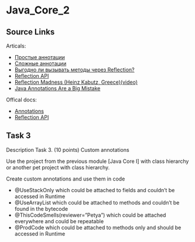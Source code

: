 # Java_Core_2

## Source Links

Articals:

* <a href="https://habrahabr.ru/post/139736/">Простые аннотации</a>
* <a href="https://habrahabr.ru/company/golovachcourses/blog/217595/">Сложные аннотации</a>
* <a href="https://habrahabr.ru/post/318418/">Выгодно ли вызывать методы через Reflection?</a>
* <a href="https://www.baeldung.com/java-reflection">Reflection API</a>
* <a href="https://www.youtube.com/watch?v=GzOjCzHg5Ks">Reflection Madness (Heinz Kabutz, Greece)(video)</a>
* <a href="http://www.yegor256.com/2016/04/12/java-annotations-are-evil.html">Java Annotations Are a Big Mistake</a>

Offical docs:

* <a href="https://docs.oracle.com/javase/tutorial/java/annotations/">Annotations</a>
* <a href="https://docs.oracle.com/javase/tutorial/reflect/">Reflection API</a>

## Task 3

Description
Task 3. (10 points) Custom annotations

Use the project from the previous module [Java Core I] with class hierarchy or another pet project with class hierarchy.

Create custom annotations and use them in code

* @UseStackOnly which could be attached to fields and couldn’t be accessed in Runtime
* @UseArrayList which could be attached to methods and couldn’t be found in the bytecode
* @ThisCodeSmells(reviewer=”Petya”) which could be attached everywhere and could be repeatable
* @ProdCode which could be attached to methods only and should be accessed in Runtime